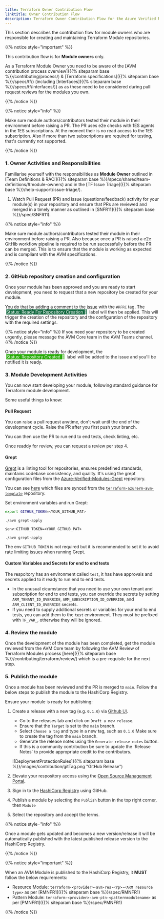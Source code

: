 ```yaml
---
title: Terraform Owner Contribution Flow
linktitle: Owner Contribution Flow
description: Terraform Owner Contribution Flow for the Azure Verified Modules (AVM) program
---
```


This section describes the contribution flow for module owners who are responsible for creating and maintaining Terraform Module repositories.

{{% notice style="important" %}}

This contribution flow is for **Module owners** only.

As a Terraform Module Owner you need to be aware of the [AVM contribution process overview]({{% siteparam base %}}/contributing/process/) & [Terraform specifications]({{% siteparam base %}}/specs/tf/) (including [Interfaces]({{% siteparam base %}}/specs/tf/interfaces/)) as as these need to be considered during pull request reviews for the modules you own.

{{% /notice %}}

{{% notice style="info" %}}

Make sure module authors/contributors tested their module in their environment before raising a PR. The PR uses e2e checks with 1ES agents in the 1ES subscriptions. At the moment their is no read access to the 1ES subscription. Also if more than two subscriptions are required for testing, that's currently not supported.

{{% /notice %}}

### 1. Owner Activities and Responsibilities

<!-- TODO: Add TF Issue Triage once done -->
Familiarise yourself with the responsibilities as **Module Owner** outlined in [Team Definitions & RACI]({{% siteparam base %}}/specs/shared/team-definitions/#module-owners) and in the [TF Issue Triage]({{% siteparam base %}}/help-support/issue-triage/).

1. Watch Pull Request (PR) and issue (questions/feedback) activity for your module(s) in your repository and ensure that PRs are reviewed and merged in a timely manner as outlined in [SNFR11]({{% siteparam base %}}/spec/SNFR11).

{{% notice style="info" %}}

Make sure module authors/contributors tested their module in their environment before raising a PR. Also because once a PR is raised a e2e GitHib workflow pipeline is required to be run successfully before the PR can be merged. This is to ensure that the module is working as expected and is compliant with the AVM specifications.

{{% /notice %}}

### 2. GitHub repository creation and configuration

Once your module has been approved and you are ready to start development, you need to request that a new repository be created for your module.

You do that by adding a comment to the [issue](https://github.com/Azure/Azure-Verified-Modules/issues) with the `#RFRC` tag. The &nbsp;<mark style="background-image:none;white-space: nowrap;background-color:#136A41;color:white;">Status: Ready For Repository Creation 📝</mark>&nbsp; label will then be applied. This will trigger the creation of the repository and the configuration of the repository with the required settings.

{{% notice style="info" %}}
If you need your repository to be created urgently, please message the AVM Core team in the AVM Teams channel.
{{% /notice %}}

Once your module is ready for development, the &nbsp;<mark style="background-image:none;white-space: nowrap;background-color:#27AB03;color:white;">Status: Repository Created 📄</mark>&nbsp; label will be added to the issue and you'll be notified it is ready.

### 3. Module Development Activities

You can now start developing your module, following standard guidance for Terraform module development.

Some useful things to know:

#### Pull Request

You can raise a pull request anytime, don't wait until the end of the development cycle. Raise the PR after you first push your branch.

You can then use the PR to run end to end tests, check linting, etc.

Once readdy for review, you can request a review per step 4.

#### Grept

[Grept](https://github.com/Azure/grept) is a linting tool for repositories, ensures predefined standards, maintains codebase consistency, and quality.
It's using the grept configuration files from the [Azure-Verified-Modules-Grept](https://github.com/Azure/Azure-Verified-Modules-Grept) repository.

You can see [here](https://github.com/Azure/Azure-Verified-Modules-Grept/blob/main/terraform/synced_files.grept.hcl) which files are synced from the [`terraform-azurerm-avm-template`](https://github.com/Azure/terraform-azurerm-avm-template) repository.

Set environment variables and run Grept:

```bash
export GITHUB_TOKEN=<YOUR_GITHUB_PAT>

./avm grept-apply
```

```pwsh
$env:GITHUB_TOKEN=<YOUR_GITHUB_PAT>

./avm grept-apply
```

The env `GITHUB_TOKEN` is not required but it is recommended to set it to avoid rate limiting issues when running Grept.

#### Custom Variables and Secrets for end to end tests

The respoitory has an environment called `test`, it has have approvals and secrets applied to it ready to run end to end tests.

- In the unusual cicumstance that you need to use your own tenant and subscription for end to end tests, you can override the secrets by setting `ARM_TENANT_ID_OVERRIDE`, `ARM_SUBSCRIPTION_ID_OVERRIDE`, and `ARM_CLIENT_ID_OVERRIDE` secrets.
- If you need to supply additional secrets or variables for your end to end tests, you can add them to the `test` environment. They must be prefixed with `TF_VAR_`, otherwise they will be ignored.

### 4. Review the module

Once the development of the module has been completed, get the module reviewed from the AVM Core team by following the AVM Review of Terraform Modules process [here]({{% siteparam base %}}/contributing/terraform/review/) which is a pre-requisite for the next step.

### 5. Publish the module

Once a module has been reviewed and the PR is merged to `main`. Follow the below steps to publish the module to the HashiCorp Registry.

Ensure your module is ready for publishing:

1. Create a release with a new tag (e.g. `0.1.0`) via [Github UI](https://docs.github.com/en/repositories/releasing-projects-on-github/managing-releases-in-a-repository).
    - Go to the releases tab and click on `Draft a new release`.
    - Ensure that the `Target` is set to the `main` branch.
    - Select `Choose a tag` and type in a new tag, such as `0.1.0` Make sure to create the tag from the `main` branch.
    - Generate the release notes using the `Generate release notes` button.
    - If this is a community contribution be sure to update the 'Release Notes` to provide appropriate credit to the contributors.

    ![DeploymentProtectionRules]({{% siteparam base %}}/images/contribution/gitTag.png "GitHub Release")

2. Elevate your respository access using the [Open Source Management Portal](https://aka.ms/opensource/portal).
3. Sign in to the [HashiCorp Registry](https://registry.terraform.io/) using GitHub.
4. Publish a module by selecting the `Publish` button in the top right corner, then `Module`
5. Select the repository and accept the terms.

{{% notice style="info" %}}

Once a module gets updated and becomes a new version/release it will be automatically published with the latest published release version to the HashiCorp Registry.

{{% /notice %}}

{{% notice style="important" %}}

When an AVM Module is published to the HashiCorp Registry, it **MUST** follow the below requirements:

- Resource Module: `terraform-<provider>-avm-res-<rp>-<ARM resource type>` as per [RMNFR1]({{% siteparam base %}}/spec/RMNFR1)
- Pattern Module: `terraform-<provider>-avm-ptn-<patternmodulename>` as per [PMNFR1]({{% siteparam base %}}/spec/PMNFR1)

{{% /notice %}}
